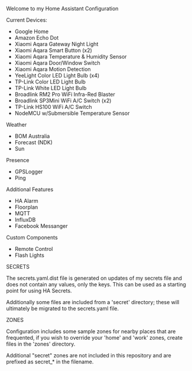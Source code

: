 
Welcome to my Home Assistant Configuration


Current Devices:

* Google Home
* Amazon Echo Dot
* Xiaomi Aqara Gateway Night Light
* Xiaomi Aqara Smart Button (x2)
* Xiaomi Aqara Temperature & Humidity Sensor
* Xiaomi Aqara Door/Window Switch
* Xiaomi Aqara Motion Detection
* YeeLight Color LED Light Bulb (x4)
* TP-Link Color LED Light Bulb
* TP-Link White LED Light Bulb
* Broadlink RM2 Pro WiFi Infra-Red Blaster
* Broadlink SP3Mini WiFi A/C Switch (x2)
* TP-Link HS100 WiFi A/C Switch
* NodeMCU w/Submersible Temperature Sensor

Weather

* BOM Australia
* Forecast (NDK)
* Sun

Presence

* GPSLogger
* Ping

Additional Features

* HA Alarm
* Floorplan
* MQTT
* InfluxDB
* Facebook Messanger


Custom Components

* Remote Control
* Flash Lights

SECRETS

The secrets.yaml.dist file is generated on updates of my secrets file and does
not contain any values, only the keys.  This can be used as a starting point
for using HA Secrets.

Additionally some files are included from a 'secret' directory; these will
ultimately be migrated to the secrets.yaml file.

ZONES

Configuration includes some sample zones for nearby places that are frequented,
if you wish to override your 'home' and 'work' zones, create files in the 
'zones' directory.

Additional "secret" zones are not included in this repository and are prefixed
as secret_* in the filename.

